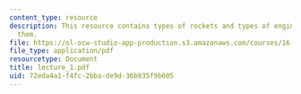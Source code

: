 ```yaml
---
content_type: resource
description: This resource contains types of rockets and types of engines used in
  them.
file: https://ol-ocw-studio-app-production.s3.amazonaws.com/courses/16-512-rocket-propulsion-fall-2005/72eda4a1f4fc2bbade9d36b935f9b605_lecture_1.pdf
file_type: application/pdf
resourcetype: Document
title: lecture_1.pdf
uid: 72eda4a1-f4fc-2bba-de9d-36b935f9b605
---
```

